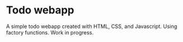 # Todo webapp
A simple todo webapp created with HTML, CSS, and Javascript. Using factory functions. 
Work in progress.
